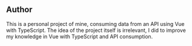 ## Author

This is a personal project of mine, consuming data from an API using Vue with TypeScript. The idea of ​​the project itself is irrelevant, I did to improve my knowledge in Vue with TypeScript and API consumption.
